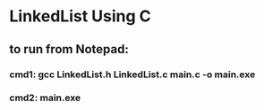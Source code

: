 # LinkedList Using C

## to run from Notepad:
### cmd1: gcc LinkedList.h LinkedList.c main.c -o main.exe
### cmd2: main.exe

